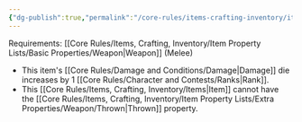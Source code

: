 ```yaml
---
{"dg-publish":true,"permalink":"/core-rules/items-crafting-inventory/item-property-lists/extra-properties/weapon/balanced/"}
---
```


Requirements: [[Core Rules/Items, Crafting, Inventory/Item Property Lists/Basic Properties/Weapon\|Weapon]] (Melee)

- This item's [[Core Rules/Damage and Conditions/Damage\|Damage]] die increases by 1 [[Core Rules/Character and Contests/Ranks\|Rank]].
- This [[Core Rules/Items, Crafting, Inventory/Items\|Item]] cannot have the [[Core Rules/Items, Crafting, Inventory/Item Property Lists/Extra Properties/Weapon/Thrown\|Thrown]] property.